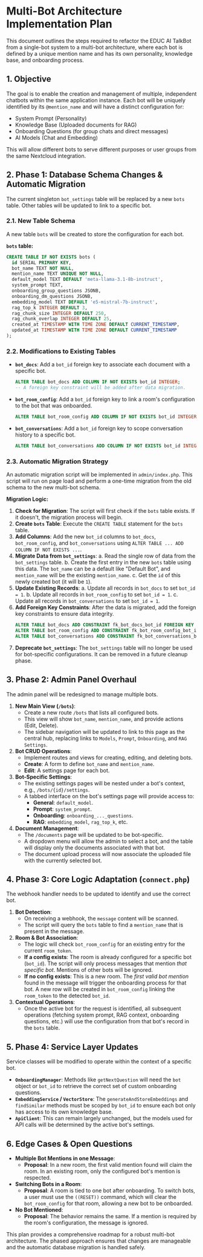 # Multi-Bot Architecture Implementation Plan

This document outlines the steps required to refactor the EDUC AI TalkBot from a single-bot system to a multi-bot architecture, where each bot is defined by a unique mention name and has its own personality, knowledge base, and onboarding process.

## 1. Objective

The goal is to enable the creation and management of multiple, independent chatbots within the same application instance. Each bot will be uniquely identified by its `@mention_name` and will have a distinct configuration for:

-   System Prompt (Personality)
-   Knowledge Base (Uploaded documents for RAG)
-   Onboarding Questions (for group chats and direct messages)
-   AI Models (Chat and Embedding)

This will allow different bots to serve different purposes or user groups from the same Nextcloud integration.

## 2. Phase 1: Database Schema Changes & Automatic Migration

The current singleton `bot_settings` table will be replaced by a new `bots` table. Other tables will be updated to link to a specific bot.

### 2.1. New Table Schema

A new table `bots` will be created to store the configuration for each bot.

**`bots` table:**
```sql
CREATE TABLE IF NOT EXISTS bots (
  id SERIAL PRIMARY KEY,
  bot_name TEXT NOT NULL,
  mention_name TEXT UNIQUE NOT NULL,
  default_model TEXT DEFAULT 'meta-llama-3.1-8b-instruct',
  system_prompt TEXT,
  onboarding_group_questions JSONB,
  onboarding_dm_questions JSONB,
  embedding_model TEXT DEFAULT 'e5-mistral-7b-instruct',
  rag_top_k INTEGER DEFAULT 3,
  rag_chunk_size INTEGER DEFAULT 250,
  rag_chunk_overlap INTEGER DEFAULT 25,
  created_at TIMESTAMP WITH TIME ZONE DEFAULT CURRENT_TIMESTAMP,
  updated_at TIMESTAMP WITH TIME ZONE DEFAULT CURRENT_TIMESTAMP
);
```

### 2.2. Modifications to Existing Tables

-   **`bot_docs`**: Add a `bot_id` foreign key to associate each document with a specific bot.
    ```sql
    ALTER TABLE bot_docs ADD COLUMN IF NOT EXISTS bot_id INTEGER;
    -- A foreign key constraint will be added after data migration.
    ```
-   **`bot_room_config`**: Add a `bot_id` foreign key to link a room's configuration to the bot that was onboarded.
    ```sql
    ALTER TABLE bot_room_config ADD COLUMN IF NOT EXISTS bot_id INTEGER;
    ```
-   **`bot_conversations`**: Add a `bot_id` foreign key to scope conversation history to a specific bot.
    ```sql
    ALTER TABLE bot_conversations ADD COLUMN IF NOT EXISTS bot_id INTEGER;
    ```

### 2.3. Automatic Migration Strategy

An automatic migration script will be implemented in `admin/index.php`. This script will run on page load and perform a one-time migration from the old schema to the new multi-bot schema.

**Migration Logic:**

1.  **Check for Migration**: The script will first check if the `bots` table exists. If it doesn't, the migration process will begin.
2.  **Create `bots` Table**: Execute the `CREATE TABLE` statement for the `bots` table.
3.  **Add Columns**: Add the new `bot_id` columns to `bot_docs`, `bot_room_config`, and `bot_conversations` using `ALTER TABLE ... ADD COLUMN IF NOT EXISTS ...`.
4.  **Migrate Data from `bot_settings`**:
    a. Read the single row of data from the `bot_settings` table.
    b. Create the first entry in the new `bots` table using this data. The `bot_name` can be a default like "Default Bot", and `mention_name` will be the existing `mention_name`.
    c. Get the `id` of this newly created bot (it will be `1`).
5.  **Update Existing Records**:
    a. Update all records in `bot_docs` to set `bot_id = 1`.
    b. Update all records in `bot_room_config` to set `bot_id = 1`.
    c. Update all records in `bot_conversations` to set `bot_id = 1`.
6.  **Add Foreign Key Constraints**: After the data is migrated, add the foreign key constraints to ensure data integrity.
    ```sql
    ALTER TABLE bot_docs ADD CONSTRAINT fk_bot_docs_bot_id FOREIGN KEY (bot_id) REFERENCES bots(id) ON DELETE CASCADE;
    ALTER TABLE bot_room_config ADD CONSTRAINT fk_bot_room_config_bot_id FOREIGN KEY (bot_id) REFERENCES bots(id) ON DELETE CASCADE;
    ALTER TABLE bot_conversations ADD CONSTRAINT fk_bot_conversations_bot_id FOREIGN KEY (bot_id) REFERENCES bots(id) ON DELETE CASCADE;
    ```
7.  **Deprecate `bot_settings`**: The `bot_settings` table will no longer be used for bot-specific configurations. It can be removed in a future cleanup phase.

## 3. Phase 2: Admin Panel Overhaul

The admin panel will be redesigned to manage multiple bots.

1.  **New Main View (`/bots`)**:
    -   Create a new route `/bots` that lists all configured bots.
    -   This view will show `bot_name`, `mention_name`, and provide actions (Edit, Delete).
    -   The sidebar navigation will be updated to link to this page as the central hub, replacing links to `Models`, `Prompt`, `Onboarding`, and `RAG Settings`.
2.  **Bot CRUD Operations**:
    -   Implement routes and views for creating, editing, and deleting bots.
    -   **Create**: A form to define `bot_name` and `mention_name`.
    -   **Edit**: A settings page for each bot.
3.  **Bot-Specific Settings**:
    -   The existing settings pages will be nested under a bot's context, e.g., `/bots/{id}/settings`.
    -   A tabbed interface on the bot's settings page will provide access to:
        -   **General**: `default_model`.
        -   **Prompt**: `system_prompt`.
        -   **Onboarding**: `onboarding_..._questions`.
        -   **RAG**: `embedding_model`, `rag_top_k`, etc.
4.  **Document Management**:
    -   The `/documents` page will be updated to be bot-specific.
    -   A dropdown menu will allow the admin to select a bot, and the table will display only the documents associated with that bot.
    -   The document upload process will now associate the uploaded file with the currently selected bot.

## 4. Phase 3: Core Logic Adaptation (`connect.php`)

The webhook handler needs to be updated to identify and use the correct bot.

1.  **Bot Detection**:
    -   On receiving a webhook, the `message` content will be scanned.
    -   The script will query the `bots` table to find a `mention_name` that is present in the message.
2.  **Room & Bot Association**:
    -   The logic will check `bot_room_config` for an existing entry for the current `room_token`.
    -   **If a config exists**: The room is already configured for a specific bot (`bot_id`). The script will only process messages that mention *that specific bot*. Mentions of other bots will be ignored.
    -   **If no config exists**: This is a new room. The *first valid bot mention* found in the message will trigger the onboarding process for that bot. A new row will be created in `bot_room_config` linking the `room_token` to the detected `bot_id`.
3.  **Contextual Operations**:
    -   Once the active bot for the request is identified, all subsequent operations (fetching system prompt, RAG context, onboarding questions, etc.) will use the configuration from that bot's record in the `bots` table.

## 5. Phase 4: Service Layer Updates

Service classes will be modified to operate within the context of a specific bot.

-   **`OnboardingManager`**: Methods like `getNextQuestion` will need the `bot` object or `bot_id` to retrieve the correct set of custom onboarding questions.
-   **`EmbeddingService` / `VectorStore`**: The `generateAndStoreEmbeddings` and `findSimilar` methods must be scoped by `bot_id` to ensure each bot only has access to its own knowledge base.
-   **`ApiClient`**: This can remain largely unchanged, but the models used for API calls will be determined by the active bot's settings.

## 6. Edge Cases & Open Questions

-   **Multiple Bot Mentions in one Message**:
    -   **Proposal**: In a new room, the first valid mention found will claim the room. In an existing room, only the configured bot's mention is respected.
-   **Switching Bots in a Room**:
    -   **Proposal**: A room is tied to one bot after onboarding. To switch bots, a user must use the `((RESET))` command, which will clear the `bot_room_config` for that room, allowing a new bot to be onboarded.
-   **No Bot Mentioned**:
    -   **Proposal**: The behavior remains the same. If a mention is required by the room's configuration, the message is ignored.

This plan provides a comprehensive roadmap for a robust multi-bot architecture. The phased approach ensures that changes are manageable and the automatic database migration is handled safely. 